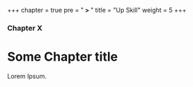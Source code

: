 +++
chapter = true
pre = "<b> > </b>"
title = "Up Skill"
weight = 5
+++

### Chapter X

# Some Chapter title

Lorem Ipsum.